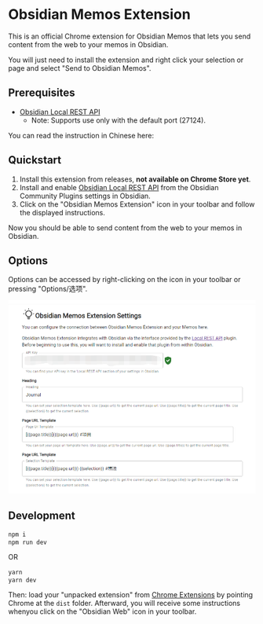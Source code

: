 # Obsidian Memos Extension

This is an official Chrome extension for Obsidian Memos that lets you send content from the web to your memos in Obsidian.

You will just need to install the extension and right click your selection or page and select "Send to Obsidian Memos".

## Prerequisites

* [Obsidian Local REST API](https://github.com/coddingtonbear/obsidian-local-rest-api)
  * Note: Supports use only with the default port (27124).

You can read the instruction in Chinese here: 

## Quickstart

1. Install this extension from releases, **not available on Chrome Store yet**.
2. Install and enable [Obsidian Local REST API](https://github.com/coddingtonbear/obsidian-local-rest-api) from the Obsidian Community Plugins settings in Obsidian.
3. Click on the "Obsidian Memos Extension" icon in your toolbar and follow the displayed instructions.

Now you should be able to send content from the web to your memos in Obsidian.

## Options

Options can be accessed by right-clicking on the icon in your toolbar or pressing  "Options/选项".

![img.png](./img/img.png)

## Development

```
npm i
npm run dev
```

OR

```
yarn
yarn dev
```

Then: load your "unpacked extension" from [Chrome Extensions](chrome://extensions/) by pointing Chrome at the `dist` folder.  Afterward, you will receive some instructions whenyou click on the "Obsidian Web" icon in your toolbar.
